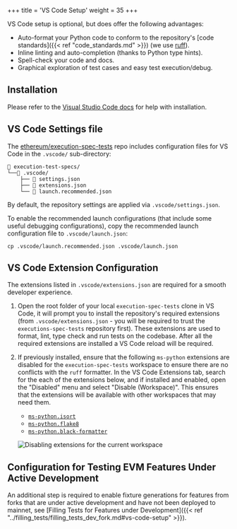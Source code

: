 +++
title = 'VS Code Setup'
weight = 35
+++

VS Code setup is optional, but does offer the following advantages:

- Auto-format your Python code to conform to the repository's [code standards]({{< ref "code_standards.md" >}}) (we use [ruff](https://docs.astral.sh/ruff/)).
- Inline linting and auto-completion (thanks to Python type hints).
- Spell-check your code and docs.
- Graphical exploration of test cases and easy test execution/debug.

## Installation

Please refer to the [Visual Studio Code docs](https://code.visualstudio.com/docs/setup/setup-overview) for help with installation.

## VS Code Settings file

The [ethereum/execution-spec-tests](https://github.com/ethereum/execution-spec-tests) repo includes configuration files for VS Code in the `.vscode/` sub-directory:

```text
📁 execution-test-specs/
└──📁 .vscode/
    ├── 📄 settings.json
    ├── 📄 extensions.json
    └── 📄 launch.recommended.json
```

By default, the repository settings are applied via `.vscode/settings.json`.

To enable the recommended launch configurations (that include some useful debugging configurations), copy the recommended launch configuration file to `.vscode/launch.json`:

```console
cp .vscode/launch.recommended.json .vscode/launch.json
```

## VS Code Extension Configuration

The extensions listed in `.vscode/extensions.json` are required for a smooth developer experience.

1. Open the root folder of your local `execution-spec-tests` clone in VS Code, it will prompt you to install the repository's required extensions (from `.vscode/extensions.json` - you will be required to trust the `executions-spec-tests` repository first). These extensions are used to format, lint, type check and run tests on the codebase. After all the required extensions are installed a VS Code reload will be required.

2. If previously installed, ensure that the following `ms-python` extensions are disabled for the `execution-spec-tests` workspace to ensure there are no conflicts with the `ruff` formatter. In the VS Code Extensions tab, search for the each of the extensions below, and if installed and enabled, open the "Disabled" menu and select "Disable (Workspace)". This ensures that the extensions will be available with other workspaces that may need them.

    - [`ms-python.isort`](https://marketplace.visualstudio.com/items?itemName=ms-python.isort)
    - [`ms-python.flake8`](https://marketplace.visualstudio.com/items?itemName=ms-python.flake8)
    - [`ms-python.black-formatter`](https://marketplace.visualstudio.com/items?itemName=ms-python.black-formatter)

    ![Disabling extensions for the current workspace](/images/getting_started/vscode_extension_disable_for_workspace.png)

## Configuration for Testing EVM Features Under Active Development

An additional step is required to enable fixture generations for features from forks that are under active development and have not been deployed to mainnet, see [Filling Tests for Features under Development]({{< ref "../filling_tests/filling_tests_dev_fork.md#vs-code-setup" >}}).
